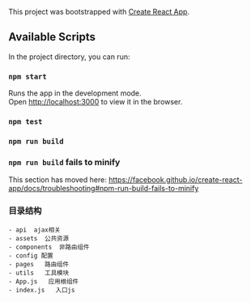 This project was bootstrapped with [Create React App](https://github.com/facebook/create-react-app).

Available Scripts
-----------------

In the project directory, you can run:

### `npm start`

Runs the app in the development mode.<br> Open [http://localhost:3000](http://localhost:3000) to view it in the browser.

### `npm test`

### `npm run build`

### `npm run build` fails to minify

This section has moved here: https://facebook.github.io/create-react-app/docs/troubleshooting#npm-run-build-fails-to-minify

### 目录结构

```
- api  ajax相关
- assets  公共资源
- components  非路由组件
- config 配置
- pages   路由组件
- utils   工具模块
- App.js   应用根组件
- index.js   入口js
```
